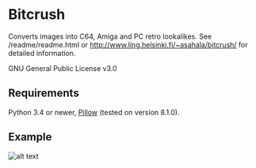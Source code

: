 # Bitcrush
Converts images into C64, Amiga and PC retro lookalikes. See /readme/readme.html or http://www.ling.helsinki.fi/~asahala/bitcrush/ for detailed information.

GNU General Public License v3.0

## Requirements
Python 3.4 or newer, [Pillow](https://pypi.org/project/Pillow/) (tested on version 8.1.0).

## Example

![alt text](http://www.ling.helsinki.fi/~asahala/bitcrush/ex_raster_large.png)
